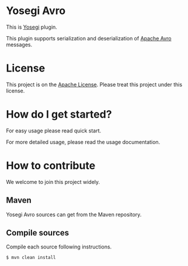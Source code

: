 <!---
  Licensed under the Apache License, Version 2.0 (the "License");
  you may not use this file except in compliance with the License.
  You may obtain a copy of the License at

   http://www.apache.org/licenses/LICENSE-2.0

  Unless required by applicable law or agreed to in writing, software
  distributed under the License is distributed on an "AS IS" BASIS,
  WITHOUT WARRANTIES OR CONDITIONS OF ANY KIND, either express or implied.
  See the License for the specific language governing permissions and
  limitations under the License. See accompanying LICENSE file.
-->

# Yosegi Avro
This is [Yosegi](https://github.com/yahoojapan/yosegi) plugin.

This plugin supports serialization and deserialization of [Apache Avro](https://avro.apache.org/) messages.

# License
This project is on the [Apache License](https://www.apache.org/licenses/LICENSE-2.0).
Please treat this project under this license.

# How do I get started?

For easy usage please read quick start.

For more detailed usage, please read the usage documentation.

# How to contribute
We welcome to join this project widely.

## Maven
Yosegi Avro sources can get from the Maven repository.

## Compile sources
Compile each source following instructions.

    $ mvn clean install
